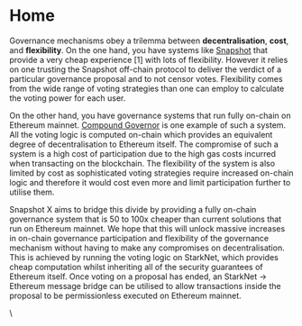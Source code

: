 # Home

Governance mechanisms obey a trilemma between **decentralisation**, **cost**, and **flexibility**. On the one hand, you have systems like [Snapshot](https://snapshot.org/#/) that provide a very cheap experience \[1] with lots of flexibility. However it relies on one trusting the Snapshot off-chain protocol to deliver the verdict of a particular governance proposal and to not censor votes. Flexibility comes from the wide range of voting strategies than one can employ to calculate the voting power for each user.

On the other hand, you have governance systems that run fully on-chain on Ethereum mainnet. [Compound Governor](https://github.com/compound-finance/compound-protocol/blob/master/contracts/Governance/GovernorBravoDelegate.sol) is one example of such a system. All the voting logic is computed on-chain which provides an equivalent degree of decentralisation to Ethereum itself. The compromise of such a system is a high cost of participation due to the high gas costs incurred when transacting on the blockchain. The flexibility of the system is also limited by cost as sophisticated voting strategies require increased on-chain logic and therefore it would cost even more and limit participation further to utilise them.

Snapshot X aims to bridge this divide by providing a fully on-chain governance system that is 50 to 100x cheaper than current solutions that run on Ethereum mainnet. We hope that this will unlock massive increases in on-chain governance participation and flexibility of the governance mechanism without having to make any compromises on decentralisation. This is achieved by running the voting logic on StarkNet, which provides cheap computation whilst inheriting all of the security guarantees of Ethereum itself. Once voting on a proposal has ended, an StarkNet -> Ethereum message bridge can be utilised to allow transactions inside the proposal to be permissionless executed on Ethereum mainnet. 

\
